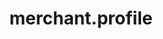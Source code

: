 ---
layout: ResourceOverview
title: merchant.profile
description: Overview
schema: merchant.profile
api: merchant
---